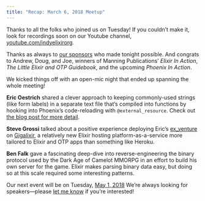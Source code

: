 ```yaml
---
title: "Recap: March 6, 2018 Meetup"
---
```


Thanks to all the folks who joined us on Tuesday! If you couldn’t make it, look for recordings soon on our Youtube channel, [youtube.com/indyelixirorg](https://www.youtube.com/indyelixirorg).

Thanks as always to [our sponsors](https://www.meetup.com/indyelixir/sponsors/) who made tonight possible. And congrats to Andrew, Doug, and Joe, winners of Manning Publications’ *Elixir In Action*, *The Little Elixir and OTP Guidebook*, and the upcoming *Phoenix In Action*.

We kicked things off with an open-mic night that ended up spanning the whole meeting!

**Eric Oestrich** shared a clever approach to keeping commonly-used strings (like form labels) in a separate text file that’s compiled into functions by hooking into Phoenix’s code-reloading with `@external_resource`. Check out [the blog post for more detail](https://blog.oestrich.org/2018/03/elixir-external-resources/).

**Steve Grossi** talked about a positive experience deploying Eric’s [ex_venture](https://github.com/oestrich/ex_venture) on [Gigalixir](https://gigalixir.com/), a relatively new Elixir hosting platform-as-a-service more tailored to Elixir and OTP apps than something like Heroku.

**Ben Falk** gave a fascinating deep-dive into reverse-engineering the binary protocol used by the Dark Age of Camelot MMORPG in an effort to build his own server for the game. Elixir makes parsing binary data easy, but doing so at this scale required some interesting patterns.

Our next event will be on Tuesday, [May 1, 2018](https://www.meetup.com/indyelixir/events/248627642/) We’re always looking for speakers—please [let me know](mailto:hello@indyelixir.org) if you’re interested!
